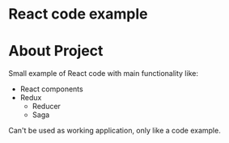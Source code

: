 # React code example

# About Project

Small example of React code with main functionality like: 
- React components
- Redux
  - Reducer
  - Saga


Can't be used as working application, only like a code example.